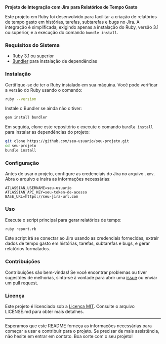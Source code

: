 **Projeto de Integração com Jira para Relatórios de Tempo Gasto**

Este projeto em Ruby foi desenvolvido para facilitar a criação de relatórios de tempo gasto em histórias, tarefas, subtarefas e bugs no Jira. A integração é simplificada, exigindo apenas a instalação do Ruby, versão 3.1 ou superior, e a execução do comando `bundle install`.

### Requisitos do Sistema

- Ruby 3.1 ou superior
- [Bundler](https://bundler.io/) para instalação de dependências

### Instalação

Certifique-se de ter o Ruby instalado em sua máquina. Você pode verificar a versão do Ruby usando o comando:

```bash
ruby --version
```

Instale o Bundler se ainda não o tiver:

```bash
gem install bundler
```

Em seguida, clone este repositório e execute o comando `bundle install` para instalar as dependências do projeto:

```bash
git clone https://github.com/seu-usuario/seu-projeto.git
cd seu-projeto
bundle install
```

### Configuração

Antes de usar o projeto, configure as credenciais do Jira no arquivo `.env`. Abra o arquivo e insira as informações necessárias:

```dotenv
ATLASSIAN_USERNAME=seu-usuario
ATLASSIAN_API_KEY=seu-token-de-acesso
BASE_URL=https://seu-jira-url.com
```

### Uso

Execute o script principal para gerar relatórios de tempo:

```bash
ruby report.rb
```

Este script irá se conectar ao Jira usando as credenciais fornecidas, extrair dados de tempo gasto em histórias, tarefas, subtarefas e bugs, e gerar relatórios formatados.

### Contribuições

Contribuições são bem-vindas! Se você encontrar problemas ou tiver sugestões de melhorias, sinta-se à vontade para abrir uma [issue](https://github.com/seu-usuario/seu-projeto/issues) ou enviar um [pull request](https://github.com/seu-usuario/seu-projeto/pulls).

### Licença

Este projeto é licenciado sob a [Licença MIT](LICENSE.md). Consulte o arquivo LICENSE.md para obter mais detalhes.

---

Esperamos que este README forneça as informações necessárias para começar a usar e contribuir para o projeto. Se precisar de mais assistência, não hesite em entrar em contato. Boa sorte com o seu projeto!
